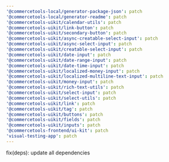 ```yaml
---
'@commercetools-local/generator-package-json': patch
'@commercetools-local/generator-readme': patch
'@commercetools-uikit/calendar-utils': patch
'@commercetools-uikit/link-button': patch
'@commercetools-uikit/secondary-button': patch
'@commercetools-uikit/async-creatable-select-input': patch
'@commercetools-uikit/async-select-input': patch
'@commercetools-uikit/creatable-select-input': patch
'@commercetools-uikit/date-input': patch
'@commercetools-uikit/date-range-input': patch
'@commercetools-uikit/date-time-input': patch
'@commercetools-uikit/localized-money-input': patch
'@commercetools-uikit/localized-multiline-text-input': patch
'@commercetools-uikit/money-input': patch
'@commercetools-uikit/rich-text-utils': patch
'@commercetools-uikit/select-input': patch
'@commercetools-uikit/select-utils': patch
'@commercetools-uikit/link': patch
'@commercetools-uikit/tag': patch
'@commercetools-uikit/buttons': patch
'@commercetools-uikit/fields': patch
'@commercetools-uikit/inputs': patch
'@commercetools-frontend/ui-kit': patch
'visual-testing-app': patch
---
```


fix(deps): update all dependencies
